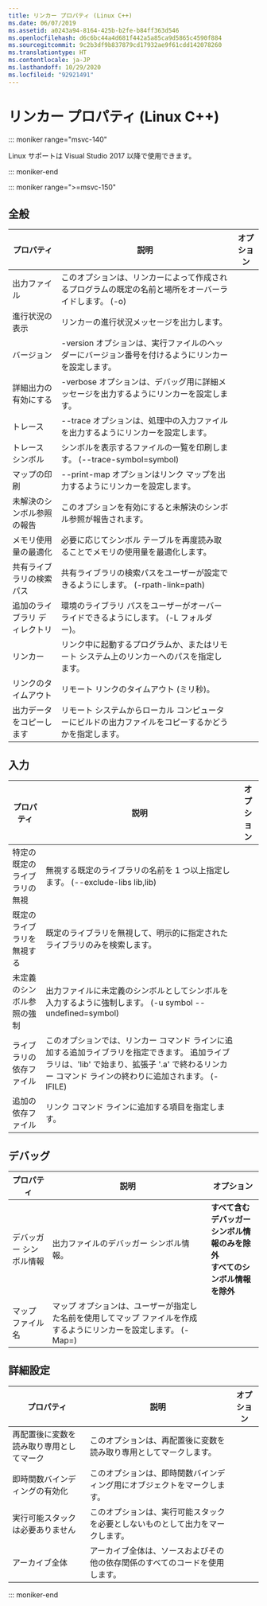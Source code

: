 ```yaml
---
title: リンカー プロパティ (Linux C++)
ms.date: 06/07/2019
ms.assetid: a0243a94-8164-425b-b2fe-b84ff363d546
ms.openlocfilehash: d6c6bc44a4d681f442a5a85ca9d5865c4590f884
ms.sourcegitcommit: 9c2b3df9b837879cd17932ae9f61cdd142078260
ms.translationtype: HT
ms.contentlocale: ja-JP
ms.lasthandoff: 10/29/2020
ms.locfileid: "92921491"
---
```

# <a name="linker-properties-linux-c"></a>リンカー プロパティ (Linux C++)

::: moniker range="msvc-140"

Linux サポートは Visual Studio 2017 以降で使用できます。

::: moniker-end

::: moniker range=">=msvc-150"

## <a name="general"></a>全般

| プロパティ | 説明 | オプション |
|--|--|--|
| 出力ファイル | このオプションは、リンカーによって作成されるプログラムの既定の名前と場所をオーバーライドします。 (-o) |
| 進行状況の表示 | リンカーの進行状況メッセージを出力します。 |
| バージョン | -version オプションは、実行ファイルのヘッダーにバージョン番号を付けるようにリンカーを設定します。 |
| 詳細出力の有効にする | -verbose オプションは、デバッグ用に詳細メッセージを出力するようにリンカーを設定します。 |
| トレース | --trace オプションは、処理中の入力ファイルを出力するようにリンカーを設定します。 |
| トレース シンボル | シンボルを表示するファイルの一覧を印刷します。 (--trace-symbol=symbol) |
| マップの印刷 | --print-map オプションはリンク マップを出力するようにリンカーを設定します。 |
| 未解決のシンボル参照の報告 | このオプションを有効にすると未解決のシンボル参照が報告されます。 |
| メモリ使用量の最適化 | 必要に応じてシンボル テーブルを再度読み取ることでメモリの使用量を最適化します。 |
| 共有ライブラリの検索パス | 共有ライブラリの検索パスをユーザーが設定できるようにします。 (-rpath-link=path) |
| 追加のライブラリ ディレクトリ | 環境のライブラリ パスをユーザーがオーバーライドできるようにします。 (-L フォルダー)。 |
| リンカー | リンク中に起動するプログラムか、またはリモート システム上のリンカーへのパスを指定します。 |
| リンクのタイムアウト | リモート リンクのタイムアウト (ミリ秒)。 |
| 出力データをコピーします | リモート システムからローカル コンピューターにビルドの出力ファイルをコピーするかどうかを指定します。 |

## <a name="input"></a>入力

| プロパティ | 説明 | オプション |
|--|--|--|
| 特定の既定のライブラリの無視 | 無視する既定のライブラリの名前を 1 つ以上指定します。 (--exclude-libs lib,lib) |
| 既定のライブラリを無視する | 既定のライブラリを無視して、明示的に指定されたライブラリのみを検索します。 |
| 未定義のシンボル参照の強制 | 出力ファイルに未定義のシンボルとしてシンボルを入力するように強制します。 (-u symbol --undefined=symbol) |
| ライブラリの依存ファイル | このオプションでは、リンカー コマンド ラインに追加する追加ライブラリを指定できます。 追加ライブラリは、'lib' で始まり、拡張子 '.a' で終わるリンカー コマンド ラインの終わりに追加されます。  (-lFILE) |
| 追加の依存ファイル | リンク コマンド ラインに追加する項目を指定します。 |

## <a name="debugging"></a>デバッグ

| プロパティ | 説明 | オプション |
|--|--|--|
| デバッガー シンボル情報 | 出力ファイルのデバッガー シンボル情報。 | **すべて含む**<br>**デバッガー シンボル情報のみを除外**<br>**すべてのシンボル情報を除外**<br> |
| マップ ファイル名 | マップ オプションは、ユーザーが指定した名前を使用してマップ ファイルを作成するようにリンカーを設定します。 (-Map=) |

## <a name="advanced"></a>詳細設定

| プロパティ | 説明 | オプション |
|--|--|--|
| 再配置後に変数を読み取り専用としてマーク | このオプションは、再配置後に変数を読み取り専用としてマークします。 |
| 即時関数バインディングの有効化 | このオプションは、即時関数バインディング用にオブジェクトをマークします。 |
| 実行可能スタックは必要ありません | このオプションは、実行可能スタックを必要としないものとして出力をマークします。 |
| アーカイブ全体 | アーカイブ全体は、ソースおよびその他の依存関係のすべてのコードを使用します。 |

::: moniker-end
